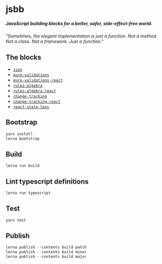 # jsbb
##### JavaScript building blocks for a better, safer, side-effect-free world.

*"Sometimes, the elegant implementation is just a function. Not a method. Not a class. Not a framework. Just a function."*

## The blocks
  - [`zion`](./packages/zion#readme)
  - [`pure-validations`](./packages/pure-validations#readme)
  - [`pure-validations-react`](./packages/pure-validations-react#readme)
  - [`rules-algebra`](./packages/rules-algebra#readme)
  - [`rules-algebra-react`](./packages/rules-algebra-react#readme)
  - [`change-tracking`](./packages/change-tracking#readme)
  - [`change-tracking-react`](./packages/change-tracking-react#readme)
  - [`react-state-lens`](./packages/react-state-lens#readme)

## Bootstrap
```javascript
yarn install
lerna bootstrap
```

## Build
```javascript
lerna run build
```

## Lint typescript definitions
```javascript
lerna run typescript
```

## Test
```javascript
yarn test
```

## Publish
```javascript
lerna publish --contents build patch
lerna publish --contents build minor
lerna publish --contents build major
``` 